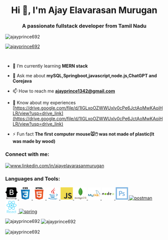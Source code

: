 <h1 align="center">Hi 👋, I'm Ajay Elavarasan Murugan</h1>
<h3 align="center">A passionate fullstack developer from Tamil Nadu</h3>

<p align="left"> <img src="https://komarev.com/ghpvc/?username=ajayprince692&label=Profile%20views&color=0e75b6&style=flat" alt="ajayprince692" /> </p>

<p align="left"> <a href="https://github.com/ryo-ma/github-profile-trophy"><img src="https://github-profile-trophy.vercel.app/?username=ajayprince692" alt="ajayprince692" /></a> </p>

<p align="left"> <a href="https://twitter.com/" target="blank"><img src="https://img.shields.io/twitter/follow/?logo=twitter&style=for-the-badge" alt="" /></a> </p>

- 🌱 I’m currently learning **MERN stack**

- 💬 Ask me about **mySQL,Springboot,javascript,node.js,ChatGPT and Corejava**

- 📫 How to reach me **ajayprince1342@gmail.com**

- 📄 Know about my experiences [https://drive.google.com/file/d/1IGLxoOZWWUxlv0cPe6JctAoMwKAoiHLR/view?usp=drive_link](https://drive.google.com/file/d/1IGLxoOZWWUxlv0cPe6JctAoMwKAoiHLR/view?usp=drive_link)

- ⚡ Fun fact **The first computer mouse🐭🖱️ was not made of plastic(It was made by wood)**

<h3 align="left">Connect with me:</h3>
<p align="left">
<a href="https://linkedin.com/in/www.linkedin.com/in/ajayelavarasanmurugan" target="blank"><img align="center" src="https://raw.githubusercontent.com/rahuldkjain/github-profile-readme-generator/master/src/images/icons/Social/linked-in-alt.svg" alt="www.linkedin.com/in/ajayelavarasanmurugan" height="30" width="40" /></a>


<h3 align="left">Languages and Tools:</h3>
<p align="left"> <a href="https://getbootstrap.com" target="_blank" rel="noreferrer"> <img src="https://raw.githubusercontent.com/devicons/devicon/master/icons/bootstrap/bootstrap-plain-wordmark.svg" alt="bootstrap" width="40" height="40"/> </a> <a href="https://www.w3schools.com/css/" target="_blank" rel="noreferrer"> <img src="https://raw.githubusercontent.com/devicons/devicon/master/icons/css3/css3-original-wordmark.svg" alt="css3" width="40" height="40"/> </a> <a href="https://www.w3.org/html/" target="_blank" rel="noreferrer"> <img src="https://raw.githubusercontent.com/devicons/devicon/master/icons/html5/html5-original-wordmark.svg" alt="html5" width="40" height="40"/> </a> <a href="https://www.java.com" target="_blank" rel="noreferrer"> <img src="https://raw.githubusercontent.com/devicons/devicon/master/icons/java/java-original.svg" alt="java" width="40" height="40"/> </a> <a href="https://developer.mozilla.org/en-US/docs/Web/JavaScript" target="_blank" rel="noreferrer"> <img src="https://raw.githubusercontent.com/devicons/devicon/master/icons/javascript/javascript-original.svg" alt="javascript" width="40" height="40"/> </a> <a href="https://www.mongodb.com/" target="_blank" rel="noreferrer"> <img src="https://raw.githubusercontent.com/devicons/devicon/master/icons/mongodb/mongodb-original-wordmark.svg" alt="mongodb" width="40" height="40"/> </a> <a href="https://www.mysql.com/" target="_blank" rel="noreferrer"> <img src="https://raw.githubusercontent.com/devicons/devicon/master/icons/mysql/mysql-original-wordmark.svg" alt="mysql" width="40" height="40"/> </a> <a href="https://nodejs.org" target="_blank" rel="noreferrer"> <img src="https://raw.githubusercontent.com/devicons/devicon/master/icons/nodejs/nodejs-original-wordmark.svg" alt="nodejs" width="40" height="40"/> </a> <a href="https://www.photoshop.com/en" target="_blank" rel="noreferrer"> <img src="https://raw.githubusercontent.com/devicons/devicon/master/icons/photoshop/photoshop-line.svg" alt="photoshop" width="40" height="40"/> </a> <a href="https://postman.com" target="_blank" rel="noreferrer"> <img src="https://www.vectorlogo.zone/logos/getpostman/getpostman-icon.svg" alt="postman" width="40" height="40"/> </a> <a href="https://reactjs.org/" target="_blank" rel="noreferrer"> <img src="https://raw.githubusercontent.com/devicons/devicon/master/icons/react/react-original-wordmark.svg" alt="react" width="40" height="40"/> </a> <a href="https://spring.io/" target="_blank" rel="noreferrer"> <img src="https://www.vectorlogo.zone/logos/springio/springio-icon.svg" alt="spring" width="40" height="40"/> </a> </p>

<p><img align="left" src="https://github-readme-stats.vercel.app/api/top-langs?username=ajayprince692&show_icons=true&locale=en&layout=compact" alt="ajayprince692" /></p>

<p>&nbsp;<img align="center" src="https://github-readme-stats.vercel.app/api?username=ajayprince692&show_icons=true&locale=en" alt="ajayprince692" /></p>

<p><img align="center" src="https://github-readme-streak-stats.herokuapp.com/?user=ajayprince692&" alt="ajayprince692" /></p>

